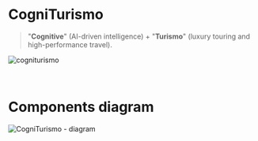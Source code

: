 # CogniTurismo
> "**Cognitive**" (AI-driven intelligence) + "**Turismo**" (luxury touring and high-performance travel).

![cogniturismo](https://github.com/user-attachments/assets/45ae801f-db24-4d16-8718-6325d9b935d1)

<br>

# Components diagram

![CogniTurismo - diagram](https://github.com/user-attachments/assets/17ee9eed-6051-4ee3-a47c-0a1fe065a4a8)
